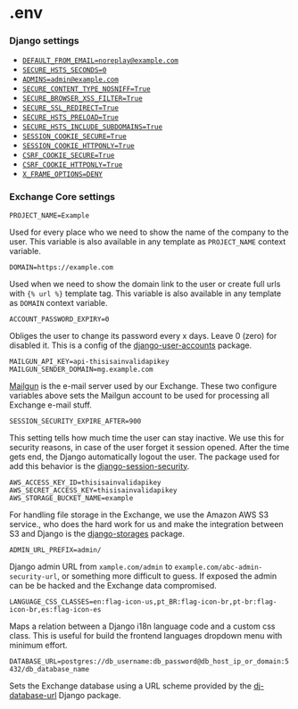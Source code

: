 # .env

### Django settings


- [`DEFAULT_FROM_EMAIL=noreplay@example.com`](https://docs.djangoproject.com/en/2.0/ref/settings/#std:setting-DEFAULT_FROM_EMAIL)
- [`SECURE_HSTS_SECONDS=0`](https://docs.djangoproject.com/en/2.0/ref/settings/#std:setting-SECURE_HSTS_SECONDS)
- [`ADMINS=admin@example.com`](https://docs.djangoproject.com/en/2.0/ref/settings/#adminshttps://docs.djangoproject.com/en/2.0/ref/settings/#admins)
- [`SECURE_CONTENT_TYPE_NOSNIFF=True`](https://docs.djangoproject.com/en/2.0/ref/settings/#secure-content-type-nosniff)
- [`SECURE_BROWSER_XSS_FILTER=True`](https://docs.djangoproject.com/en/2.0/ref/settings/#std:setting-SECURE_BROWSER_XSS_FILTER)
- [`SECURE_SSL_REDIRECT=True`](https://docs.djangoproject.com/en/2.0/ref/settings/#secure-ssl-redirect)
- [`SECURE_HSTS_PRELOAD=True`](https://docs.djangoproject.com/en/2.0/ref/settings/#secure-hsts-preload)
- [`SECURE_HSTS_INCLUDE_SUBDOMAINS=True`](https://docs.djangoproject.com/en/2.0/ref/settings/#secure-hsts-include-subdomains)
- [`SESSION_COOKIE_SECURE=True`](https://docs.djangoproject.com/en/2.0/ref/settings/#std:setting-SESSION_COOKIE_SECURE)
- [`SESSION_COOKIE_HTTPONLY=True`](https://docs.djangoproject.com/en/2.0/ref/settings/#session-cookie-httponly)
- [`CSRF_COOKIE_SECURE=True`](https://docs.djangoproject.com/en/2.0/ref/settings/#std:setting-CSRF_COOKIE_SECURE)
- [`CSRF_COOKIE_HTTPONLY=True`](https://docs.djangoproject.com/en/2.0/a/settings/#csrf-cookie-httponly)
- [`X_FRAME_OPTIONS=DENY`](https://docs.djangoproject.com/en/2.0/ref/settings/#x-frame-options)


### Exchange Core settings

`PROJECT_NAME=Example`

Used for every place who we need to show the name of the company to the user. This variable is also available in any template as `PROJECT_NAME` context variable.

`DOMAIN=https://example.com`

Used when we need to show the domain link to the user or create full urls with `{% url %}` template tag. This variable is also available in any template as `DOMAIN` context variable.

`ACCOUNT_PASSWORD_EXPIRY=0`

Obliges the user to change its password every x days. Leave 0 (zero) for disabled it. This is a config of the [django-user-accounts](http://django-user-accounts.readthedocs.io/en/latest/usage.html?highlight=ACCOUNT_PASSWORD_EXPIRY#enabling-password-expiration) package.

`MAILGUN_API_KEY=api-thisisainvalidapikey`  
`MAILGUN_SENDER_DOMAIN=mg.example.com`

[Mailgun](https://www.mailgun.com/) is the e-mail server used by our Exchange. These two configure variables above sets the Mailgun account to be used for processing all Exchange e-mail stuff.


`SESSION_SECURITY_EXPIRE_AFTER=900`

This setting tells how much time the user can stay inactive. We use this for security reasons, in case of the user forget it session opened. After the time gets end, the Django automatically logout the user. The package used for add this behavior is the [django-session-security](http://django-session-security.readthedocs.io/en/latest/full.html?highlight=SESSION_SECURITY_EXPIRE_AFTER#module-session_security.settings).

`AWS_ACCESS_KEY_ID=thisisainvalidapikey`  
`AWS_SECRET_ACCESS_KEY=thisisainvalidapikey`  
`AWS_STORAGE_BUCKET_NAME=example`

For handling file storage in the Exchange, we use the Amazon AWS S3 service., who does the hard work for us and make the integration between S3 and Django is the [django-storages](http://django-storages.readthedocs.io/en/latest/backends/amazon-S3.html) package.

`ADMIN_URL_PREFIX=admin/`

Django admin URL from `xample.com/admin` to `example.com/abc-admin-security-url`, or something more difficult to guess. If exposed the admin can be be hacked and the Exchange data compromised.


`LANGUAGE_CSS_CLASSES=en:flag-icon-us,pt_BR:flag-icon-br,pt-br:flag-icon-br,es:flag-icon-es`

Maps a relation between a Django i18n language code and a custom css class. This is useful for build the frontend languages dropdown menu with minimum effort.

`DATABASE_URL=postgres://db_username:db_password@db_host_ip_or_domain:5432/db_database_name`

Sets the Exchange database using a URL scheme provided by the [dj-database-url](https://github.com/kennethreitz/dj-database-url) Django package.
